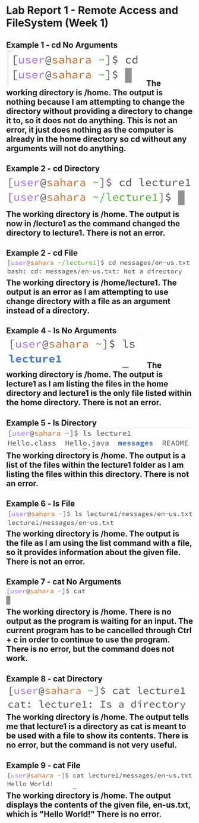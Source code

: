 # Lab Report 1 - Remote Access and FileSystem (Week 1)
**Example 1 - cd No Arguments**  \
![Image](cdNoArgs.png)
The working directory is /home. The output is nothing because I am attempting to change the directory without providing a directory to change it to, so it does not do anything. This is not an error, it just does nothing as the computer is already in the home directory so cd without any arguments will not do anything.
---

**Example 2 - cd Directory**  \
![Image](cdDirectory.png)
The working directory is /home. The output is now in /lecture1 as the command changed the directory to lecture1. There is not an error.
---

**Example 2 - cd File**  \
![Image](cdFile.png)
The working directory is /home/lecture1. The output is an error as I am attempting to use change directory with a file as an argument instead of a directory. 
---

**Example 4 - ls No Arguments**  \
![Image](lsNoArgs.png)
The working directory is /home. The output is lecture1 as I am listing the files in the home directory and lecture1 is the only file listed within the home directory. There is not an error.
---

**Example 5 - ls Directory**  \
![Image](lsDirectory.png)
The working directory is /home. The output is a list of the files within the lecture1 folder as I am listing the files within this directory. There is not an error.
---

**Example 6 - ls File**  \
![Image](lsFile.png)
The working directory is /home. The output is the file as I am using the list command with a file, so it provides information about the given file. There is not an error.
---

**Example 7 - cat No Arguments**  \
![Image](catNoArgs.png)
The working directory is /home. There is no output as the program is waiting for an input. The current program has to be cancelled through Ctrl + c in order to continue to use the program. There is no error, but the command does not work.
---

**Example 8 - cat Directory**  \
![Image](catDirectory.png)
The working directory is /home. The output tells me that lecture1 is a directory as cat is meant to be used with a file to show its contents. There is no error, but the command is not very useful.
---

**Example 9 - cat File**  \
![Image](catFile.png)
The working directory is /home. The output displays the contents of the given file, en-us.txt, which is "Hello World!" There is no error. 
---




